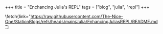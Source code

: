 +++
title = "Enchancing Julia's REPL"
tags = ["blog", "julia", "repl"]
+++

\fetch{link="https://raw.githubusercontent.com/The-Nice-One/StationBlogs/refs/heads/main/Julia/EnhancingJuliasREPL/README.md"}
